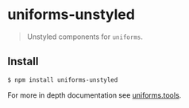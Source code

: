 # uniforms-unstyled

> Unstyled components for `uniforms`.

## Install

```sh
$ npm install uniforms-unstyled
```

For more in depth documentation see [uniforms.tools](https://uniforms.tools).
